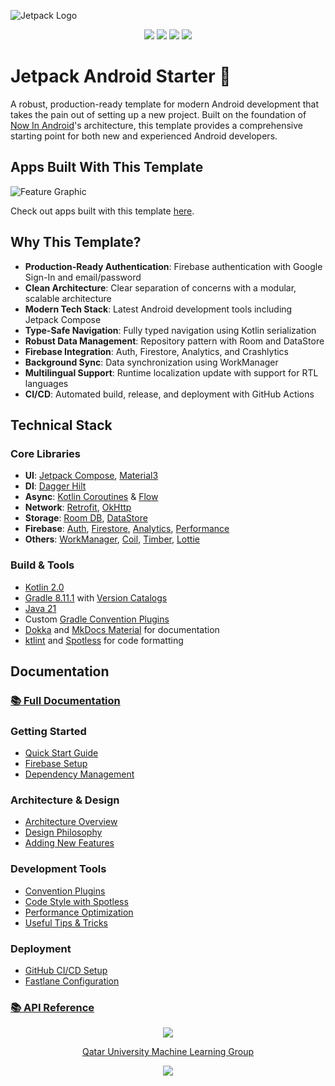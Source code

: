 ![Jetpack Logo](https://github.com/atick-faisal/Jetpack-Compose-Starter/assets/38709932/6d8f68ad-3045-4736-99ed-86c1593f1241)

<p align="center">
    <a href="https://github.com/atick-faisal/Jetpack-Android-Starter/releases"><img src="https://img.shields.io/github/release/atick-faisal/Jetpack-Android-Starter?colorA=363a4f&colorB=b7bdf8&style=for-the-badge"></a>
    <a href="https://github.com/atick-faisal/Jetpack-Android-Starter/issues"><img src="https://img.shields.io/github/issues/atick-faisal/Jetpack-Android-Starter?colorA=363a4f&colorB=f5a97f&style=for-the-badge"></a>
    <a href="https://github.com/atick-faisal/Jetpack-Android-Starter/contributors"><img src="https://img.shields.io/github/contributors/atick-faisal/Jetpack-Android-Starter?colorA=363a4f&colorB=a6da95&style=for-the-badge"></a>
    <img src="https://img.shields.io/github/actions/workflow/status/atick-faisal/Jetpack-Android-Starter/Build.yaml?style=for-the-badge&logo=android&labelColor=363a4f"/>
</p>

# Jetpack Android Starter 🚀

A robust, production-ready template for modern Android development that takes the pain out of
setting up a new project. Built on the foundation
of [Now In Android](https://github.com/android/nowinandroid)'s architecture, this template provides
a comprehensive starting point for both new and experienced Android developers.

## Apps Built With This Template

![Feature Graphic](https://github.com/user-attachments/assets/17e81025-2184-4a5a-8485-8b18de3cbabb)

Check out apps built with this
template [here](https://github.com/atick-faisal?tab=repositories&q=&type=source&language=kotlin&sort=).

## Why This Template?

- **Production-Ready Authentication**: Firebase authentication with Google Sign-In and
  email/password
- **Clean Architecture**: Clear separation of concerns with a modular, scalable architecture
- **Modern Tech Stack**: Latest Android development tools including Jetpack Compose
- **Type-Safe Navigation**: Fully typed navigation using Kotlin serialization
- **Robust Data Management**: Repository pattern with Room and DataStore
- **Firebase Integration**: Auth, Firestore, Analytics, and Crashlytics
- **Background Sync**: Data synchronization using WorkManager
- **Multilingual Support**: Runtime localization update with support for RTL languages
- **CI/CD**: Automated build, release, and deployment with GitHub Actions

## Technical Stack

### Core Libraries

- **UI**: [Jetpack Compose](https://developer.android.com/compose), [Material3](https://m3.material.io/)
- **DI**: [Dagger Hilt](https://dagger.dev/hilt/)
- **Async**: [Kotlin Coroutines](https://kotlinlang.org/docs/coroutines-overview.html) & [Flow](https://kotlinlang.org/docs/flow.html)
- **Network**: [Retrofit](https://square.github.io/retrofit/), [OkHttp](https://square.github.io/okhttp/)
- **Storage**: [Room DB](https://developer.android.com/training/data-storage/room), [DataStore](https://developer.android.com/topic/libraries/architecture/datastore)
- **Firebase**: [Auth](https://firebase.google.com/docs/auth/android/start), [Firestore](https://firebase.google.com/docs/firestore/quickstart), [Analytics](https://firebase.google.com/docs/analytics), [Performance](https://firebase.google.com/docs/perf-mon)
- **Others**: [WorkManager](https://developer.android.com/topic/libraries/architecture/workmanager), [Coil](https://coil-kt.github.io/coil/), [Timber](https://github.com/JakeWharton/timber), [Lottie](https://airbnb.io/lottie/)

### Build & Tools

- [Kotlin 2.0](https://kotlinlang.org/)
- [Gradle 8.11.1](https://docs.gradle.org/current/userguide/userguide.html) with [Version Catalogs](https://docs.gradle.org/current/userguide/version_catalogs.html)
- [Java 21](https://openjdk.java.net/projects/jdk/21/)
- Custom [Gradle Convention Plugins](https://docs.gradle.org/current/userguide/custom_plugins.html)
- [Dokka](https://kotlinlang.org/docs/dokka-introduction.html) and [MkDocs Material](https://squidfunk.github.io/mkdocs-material/) for documentation
- [ktlint](https://github.com/pinterest/ktlint) and [Spotless](https://github.com/diffplug/spotless) for code formatting

## Documentation

### [📚 Full Documentation](https://atick.dev/Jetpack-Android-Starter)

### Getting Started

- [Quick Start Guide](docs/getting-started.md)
- [Firebase Setup](docs/firebase.md)
- [Dependency Management](docs/dependency.md)

### Architecture & Design

- [Architecture Overview](docs/architecture.md)
- [Design Philosophy](docs/philosophy.md)
- [Adding New Features](docs/guide.md)

### Development Tools

- [Convention Plugins](docs/plugins.md)
- [Code Style with Spotless](docs/spotless.md)
- [Performance Optimization](docs/performance.md)
- [Useful Tips & Tricks](docs/tips.md)

### Deployment

- [GitHub CI/CD Setup](docs/github.md)
- [Fastlane Configuration](docs/fastlane.md)

### [📚 API Reference](https://atick.dev/Jetpack-Android-Starter/api/)

<p align="center"><img src="https://raw.githubusercontent.com/catppuccin/catppuccin/main/assets/footers/gray0_ctp_on_line.svg?sanitize=true" /></p>
<p align="center"><a href="https://sites.google.com/view/mchowdhury" target="_blank">Qatar University Machine Learning Group</a>
<p align="center"><a href="https://github.com/atick-faisal/Jetpack-Android-Starter/blob/main/LICENSE"><img src="https://img.shields.io/static/v1.svg?style=for-the-badge&label=License&message=Apache 2.0&logoColor=d9e0ee&colorA=363a4f&colorB=b7bdf8"/></a></p>